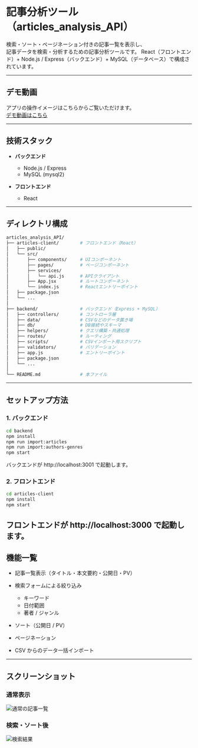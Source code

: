 
# 記事分析ツール（articles_analysis_API）

検索・ソート・ページネーション付きの記事一覧を表示し、  
記事データを検索・分析するための記事分析ツールです。
React（フロントエンド）+ Node.js / Express（バックエンド）+ MySQL（データベース）で構成されています。

---

## デモ動画

アプリの操作イメージはこちらからご覧いただけます。  
[デモ動画はこちら](https://drive.google.com/file/d/1sCDsG4Qr7LzlcuHs7_Uw00cE_aF-P0Ob/view?usp=sharing)  

---

## 技術スタック

- **バックエンド**
  - Node.js / Express
  - MySQL (mysql2)

- **フロントエンド**
  - React

---

## ディレクトリ構成
```bash
articles_analysis_API/
├── articles-client/        # フロントエンド（React）
│   ├── public/
│   └── src/
│       ├── components/     # UIコンポーネント
│       ├── pages/          # ページコンポーネント
│       ├── services/
│       │   └── api.js      # APIクライアント
│       ├── App.jsx         # ルートコンポーネント
│       └── index.js        # Reactエントリーポイント
│   ├── package.json
│   └── ...
│
├── backend/                # バックエンド（Express + MySQL）
│   ├── controllers/        # コントローラ層
│   ├── data/               # CSVなどのデータ置き場
│   ├── db/                 # DB接続やスキーマ
│   ├── helpers/            # クエリ構築・共通処理
│   ├── routes/             # ルーティング
│   ├── scripts/            # CSVインポート用スクリプト
│   ├── validators/         # バリデーション
│   ├── app.js              # エントリーポイント
│   ├── package.json
│   └── ...
│
└── README.md               # 本ファイル
```

---

## セットアップ方法

### 1. バックエンド
```bash
cd backend
npm install
npm run import:articles
npm run import:authors-genres
npm start          
```
バックエンドが http://localhost:3001 で起動します。

### 2. フロントエンド

```bash
cd articles-client
npm install
npm start       
```
フロントエンドが http://localhost:3000 で起動します。
---

## 機能一覧

* 記事一覧表示（タイトル・本文要約・公開日・PV）
* 検索フォームによる絞り込み

  * キーワード
  * 日付範囲
  * 著者 / ジャンル
* ソート（公開日 / PV）
* ページネーション
* CSV からのデータ一括インポート

---

## スクリーンショット

### 通常表示
![通常の記事一覧](./articles-client/public/screenshots/default)

### 検索・ソート後
![検索結果](./articles-client/public/screenshots/filtered)